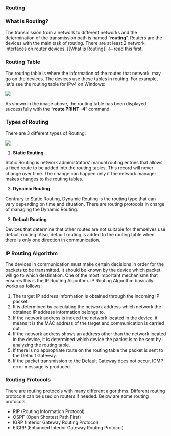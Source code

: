 ### Routing

### What is Routing?

The transmission from a network to different networks and the determination of the transmission path is named “**routing**”. Routers are the devices with the main task of routing. There are at least 2 network interfaces on router devices.
[[What is Routing]] <--read this first.
  

### Routing Table

The routing table is where the information of the routes that network  may go on the devices. The devices use these tables in routing. For example, let's see the routing table for IPv4 on Windows:

![](https://ld-images-2.s3.us-east-2.amazonaws.com/Network+Fundamentals+II/images/image-33.png)

As shown in the image above, the routing table has been displayed successfully with the “**route PRINT -4**” command.

  

### Types of Routing

There are 3 different types of Routing:

![](https://ld-images-2.s3.us-east-2.amazonaws.com/Network+Fundamentals+II/images/image-32.png)

1. **Static Routing**

Static Routing is network administrators’ manual routing entries that allows a fixed route to be added into the routing tables. This record will never change over time. The change can happen only if the network manager makes changes to the routing tables.

2. **Dynamic Routing**

Contrary to Static Routing, Dynamic Routing is the routing type that can vary depending on time and situation. There are routing protocols in charge of managing the Dynamic Routing.

3. **Default Routing**

Devices that determine that other routes are not suitable for themselves use default routing. Also, default routing is added to the routing table when there is only one direction in communication.

  

### IP Routing Algorithm

The devices in communication must make certain decisions in order for the packets to be transmitted. It should be known by the device which packet will go to which destination. One of the most important mechanisms that ensures this is the IP Routing Algorithm. IP Routing Algorithm basically works as follows:

1. The target IP address information is obtained through the incoming IP packet.
2. It is determined by calculating the network address which network the obtained IP address information belongs to.
3. If the network address is indeed the network located in the device, it means it is the MAC address of the target and communication is carried out.
4. If the network address shows an address other than the network located in the device, it is determined which device the packet is to be sent by analyzing the routing table.
5. If there is no appropriate route on the routing table the packet is sent to the Default Gateway.
6. If the packet transmission to the Default Gateway does not occur, ICMP error message is produced.

### Routing Protocols

There are routing protocols with many different algorithms. Different routing protocols can be used on routers if needed. Below are some routing protocols:

- RIP (Routing Information Protocol)
- OSPF (Open Shortest Path First)
- IGRP (Interior Gateway Routing Protocol)
- EIGRP (Enhanced Interior Gateway Routing Protocol)